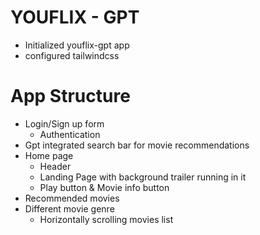 # YOUFLIX - GPT

- Initialized youflix-gpt app
- configured tailwindcss

# App Structure

- Login/Sign up form
  - Authentication
- Gpt integrated search bar for movie recommendations
- Home page
  - Header
  - Landing Page with background trailer running in it
  - Play button & Movie info button
- Recommended movies
- Different movie genre
  - Horizontally scrolling movies list
